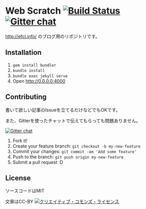 # Web Scratch [![Build Status](https://travis-ci.org/efcl/efcl.github.io.svg?branch=master)](https://travis-ci.org/efcl/efcl.github.io) [![Gitter chat](https://badges.gitter.im/efcl/efcl.github.io.png)](https://gitter.im/efcl/efcl.github.io)
http://efcl.info/ のブログ用のリポジトリです。

## Installation

1. `gem install bundler`
2. `bundle install`
3. `bundle exec jekyll serve`
4. Open http://0.0.0.0:4000

## Contributing

書いて欲しい記事のIssueを立てるだけなどでもOKです。

また、Gitterを使ったチャットで伝えてもらっても問題ありません。

[![Gitter chat](https://badges.gitter.im/efcl/efcl.github.io.png)](https://gitter.im/efcl/efcl.github.io)

1. Fork it!
2. Create your feature branch: `git checkout -b my-new-feature`
3. Commit your changes: `git commit -am 'Add some feature'`
4. Push to the branch: `git push origin my-new-feature`
5. Submit a pull request :D

## License

ソースコードはMIT

文章はCC-BY <a rel="license" href="http://creativecommons.org/licenses/by/4.0/"><img alt="クリエイティブ・コモンズ・ライセンス" style="border-width:0" src="https://i.creativecommons.org/l/by/4.0/88x31.png" /></a>